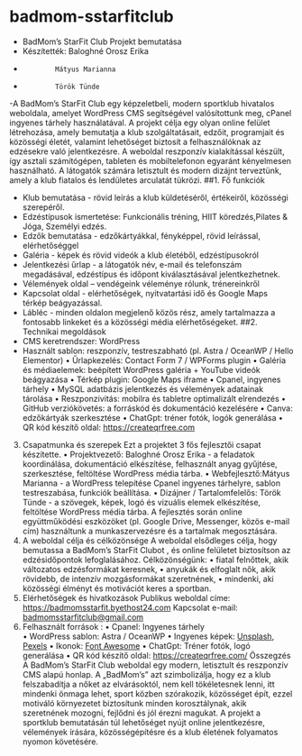 # badmom-sstarfitclub
- BadMom’s StarFit Club  Projekt bemutatása
- Készítették:  Baloghné Orosz Erika
-			  Mátyus Marianna
-			  Török Tünde
-A  BadMom’s StarFit Club  egy képzeletbeli, modern sportklub hivatalos weboldala, amelyet WordPress CMS segítségével valósítottunk meg, cPanel ingyenes tárhely használatával. A projekt célja egy olyan online felület létrehozása, amely bemutatja a klub szolgáltatásait, edzőit, programjait és közösségi életét, valamint lehetőséget biztosít a felhasználóknak az edzésekre való jelentkezésre. A weboldal reszponzív kialakítással készült, így asztali számítógépen, tableten és mobiltelefonon egyaránt kényelmesen használható. A látogatók számára letisztult és modern dizájnt terveztünk, amely a klub fiatalos és lendületes arculatát tükrözi. 
##1.	Fő funkciók 
-	Klub bemutatása  - rövid leírás a klub küldetéséről, értékeiről, közösségi szerepéről. 
-	Edzéstípusok ismertetése: Funkcionális tréning, HIIT köredzés,Pilates & Jóga, Személyi edzés. 
-	Edzők bemutatása  - edzőkártyákkal, fényképpel, rövid leírással, elérhetőséggel
-	Galéria  - képek és rövid videók a klub életéből, edzéstípusokról
-	Jelentkezési űrlap  - a látogatók név, e-mail és telefonszám megadásával, edzéstípus és időpont kiválasztásával jelentkezhetnek.
-	Vélemények oldal – vendégeink véleménye rólunk, trénereinkről
-	Kapcsolat oldal  - elérhetőségek, nyitvatartási idő és Google Maps térkép beágyazással. 
-	Lábléc  - minden oldalon megjelenő közös rész, amely tartalmazza a fontosabb linkeket és a közösségi média elérhetőségeket.
##2.	 Technikai megoldások 
-	CMS keretrendszer:  WordPress 
-	Használt sablon:  reszponzív, testreszabható (pl. Astra / OceanWP / Hello Elementor) 
•	Űrlapkezelés:  Contact Form 7 / WPForms plugin 
•	Galéria és médiaelemek:  beépített WordPress galéria + YouTube videók beágyazása 
•	Térkép plugin:  Google Maps iframe 
•	Cpanel, ingyenes tárhely 
•	MySQL adatbázis jelentkezés és vélemények adatainak tárolása
•	Reszponzivitás:  mobilra és tabletre optimalizált elrendezés 
•	GitHub verziókövetés:  a forráskód és dokumentáció kezelésére 
•	Canva: edzőkártyák szerkesztése
•	ChatGpt: tréner fotók, logók generálása
•	QR kód készítő oldal: https://createqrfree.com
3.	 Csapatmunka és szerepek 
Ezt a  projektet 3 fős fejlesztői csapat készítette. 
•	Projektvezető: Baloghné Orosz Erika - a feladatok koordinálása, dokumentáció elkészítése, felhasznált anyag gyűjtése, szerkesztése, feltöltése WordPress média tárba.
•	Webfejlesztő:Mátyus Marianna - a WordPress telepítése Cpanel ingyenes tárhelyre, sablon testreszabása, funkciók beállítása. 
•	Dizájner / Tartalomfelelős: Török Tünde - a szövegek, képek, logó és vizuális   elemek elkészítése, feltöltése WordPress média tárba. 
A fejlesztés során online együttműködési eszközöket (pl. Google Drive, Messenger, közös e-mail cím) használtunk a munkaszervezésre és a tartalmak megosztására.
 4.	 A weboldal célja és célközönsége 
A weboldal elsődleges célja, hogy bemutassa a  BadMom’s StarFit Clubot , és online felületet biztosítson az edzésidőpontok lefoglalásához. 
Célközönségünk:
•	fiatal felnőttek, akik változatos edzésformákat keresnek, 
•	anyukák és elfoglalt nők, akik rövidebb, de intenzív mozgásformákat szeretnének, 
•	mindenki, aki közösségi élményt és motivációt keres a sportban.
5.	Elérhetőségek és hivatkozások
Publikus weboldal címe:  
https://badmomsstarfit.byethost24.com
Kapcsolat e-mail:  
badmomsstarfitclub@gmail.com
7.	Felhasznált források : 
•	Cpanel: Ingyenes tárhely  
•	WordPress sablon: Astra / OceanWP 
•	Ingyenes képek: [Unsplash](https://unsplash.com), [Pexels](https://pexels.com)
•	Ikonok: [Font Awesome](https://fontawesome.com)
•	ChatGpt: Tréner fotók, logó generálása
•	QR kód készítő oldal: https://createqrfree.com/
Összegzés
A  BadMom’s StarFit Club  weboldal egy modern, letisztult és reszponzív CMS alapú honlap. A „BadMom’s” azt szimbolizálja, hogy ez a klub felszabadítja a nőket az elvárásoktól,  nem kell tökéletesnek lenni, itt mindenki önmaga lehet, sport közben szórakozik, közösséget épít, ezzel motiváló környezetet biztosítunk minden korosztálynak, akik szeretnének mozogni, fejlődni és jól érezni magukat. A projekt a sportklub bemutatásán túl lehetőséget nyújt online jelentkezésre, vélemények írására, közösségépítésre és a klub életének folyamatos nyomon követésére.

